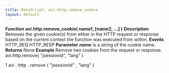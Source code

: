 ```yaml
---
title: DataScript: avi.http.remove_cookie
layout: default
---
```

**Function** **avi.http.remove_cookie( name1, [name2, ...] )** **Description** Removes the given cookie(s) from either in the HTTP request or response based on the current context the function was executed from within. **Events** HTTP_REQ
HTTP_RESP **Parameter** ***name*** is a string of the cookie name. **Returns** None **Example** Remove two cookies from the request or response.
avi.http.remove( "jsessionid", "lang" )

1 avi . http . remove (  "jsessionid" ,  "lang"  )